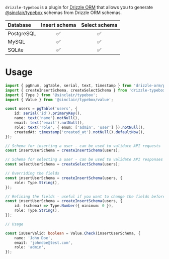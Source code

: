 `drizzle-typebox` is a plugin for [Drizzle ORM](https://github.com/drizzle-team/drizzle-orm) that allows you to generate [@sinclair/typebox](https://github.com/sinclairzx81/typebox) schemas from Drizzle ORM schemas.

| Database   | Insert schema | Select schema |
| :--------- | :-----------: | :-----------: |
| PostgreSQL |      ✅       |      ✅       |
| MySQL      |      ✅       |      ✅       |
| SQLite     |      ✅       |      ✅       |

# Usage

```ts
import { pgEnum, pgTable, serial, text, timestamp } from 'drizzle-orm/pg-core';
import { createInsertSchema, createSelectSchema } from 'drizzle-typebox';
import { Type } from '@sinclair/typebox';
import { Value } from '@sinclair/typebox/value';

const users = pgTable('users', {
	id: serial('id').primaryKey(),
	name: text('name').notNull(),
	email: text('email').notNull(),
	role: text('role', { enum: ['admin', 'user'] }).notNull(),
	createdAt: timestamp('created_at').notNull().defaultNow(),
});

// Schema for inserting a user - can be used to validate API requests
const insertUserSchema = createInsertSchema(users);

// Schema for selecting a user - can be used to validate API responses
const selectUserSchema = createSelectSchema(users);

// Overriding the fields
const insertUserSchema = createInsertSchema(users, {
	role: Type.String(),
});

// Refining the fields - useful if you want to change the fields before they become nullable/optional in the final schema
const insertUserSchema = createInsertSchema(users, {
	id: (schema) => Type.Number({ minimum: 0 }),
	role: Type.String(),
});

// Usage

const isUserValid: boolean = Value.Check(insertUserSchema, {
	name: 'John Doe',
	email: 'johndoe@test.com',
	role: 'admin',
});
```
